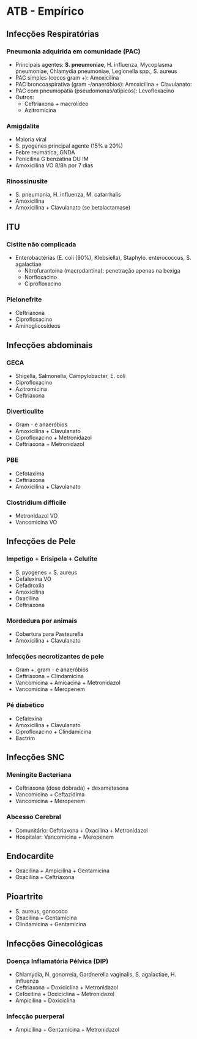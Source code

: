 # ATB - Empírico

## Infecções Respiratórias
### Pneumonia adquirida em comunidade (PAC)
- Principais agentes: **S. pneumoniae**, H. influenza, Mycoplasma pneumoniae, Chlamydia pneumoniae, Legionella spp., S. aureus
- PAC simples (cocos gram +): Amoxicilina
- PAC broncoaspirativa (gram -/anaeróbios): Amoxicilina + Clavulanato: 
- PAC com pneumopatia (pseudomonas/atípicos): Levofloxacino
- Outros: 
	- Ceftriaxona + macrolídeo
	- Azitromicina
### Amigdalite
- Maioria viral
- S. pyogenes principal agente (15% a 20%)
- Febre reumática, GNDA
- Penicilina G benzatina DU IM
- Amoxicilina VO 8/8h por 7 dias

### Rinossinusite
- S. pneumonia, H. influenza, M. catarrhalis
- Amoxicilina
- Amoxicilina + Clavulanato (se betalactamase)

## ITU
### Cistite não complicada
- Enterobactérias (E. coli (90%), Klebsiella), Staphylo. enterococcus, S. agalactiae
	- Nitrofurantoína (macrodantina): penetração apenas na bexiga
	- Norfloxacino 
	- Ciprofloxacino
### Pielonefrite
- Ceftriaxona
- Ciprofloxacino
- Aminoglicosídeos

## Infecções abdominais
### GECA
- Shigella, Salmonella, Campylobacter, E. coli
- Ciprofloxacino
- Azitromicina
- Ceftriaxona
### Diverticulite
- Gram - e anaeróbios
- Amoxicilina + Clavulanato
- Ciprofloxacino + Metronidazol
- Ceftriaxona + Metronidazol
### PBE
- Cefotaxima
- Ceftriaxona
- Amoxicilina + Clavulanato

### Clostridium difficile
- Metronidazol VO
- Vancomicina VO

## Infecções de Pele
### Impetigo + Erisipela + Celulite
- S. pyogenes + S. aureus
- Cefalexina VO
- Cefadroxila
- Amoxicilina
- Oxacilina
- Ceftriaxona
### Mordedura por animais
- Cobertura para Pasteurella
- Amoxicilina + Clavulanato

### Infecções necrotizantes de pele
- Gram +. gram - e anaeróbios
- Ceftriaxona + Clindamicina
- Vancomicina + Amicacina + Metronidazol
- Vancomicina + Meropenem

### Pé diabético
- Cefalexina
- Amoxicilina + Clavulanato
- Ciprofloxacino + Clindamicina
- Bactrim

## Infecções SNC
### Meningite Bacteriana
- Ceftriaxona (dose dobrada) + dexametasona
- Vancomicina + Ceftazidima
- Vancomicina + Meropenem
### Abcesso Cerebral
- Comunitário: Ceftriaxona + Oxacilina + Metronidazol
- Hospitalar: Vancomicina + Meropenem

## Endocardite
- Oxacilina + Ampicilina + Gentamicina
- Oxacilina + Ceftriaxona
 
## Pioartrite
- S. aureus, gonococo
- Oxacilina + Gentamicina
- Clindamicina + Gentamicina

## Infecções Ginecológicas
### Doença Inflamatória Pélvica (DIP)
- Chlamydia, N. gonorreia, Gardnerella vaginalis, S. agalactiae, H. influenza
- Ceftriaxona + Doxiciclina + Metronidazol
- Cefoxitina + Doxiciclina + Metronidazol
- Ampicilina + Doxiciclina

### Infecção puerperal 
- Ampicilina + Gentamicina + Metronidazol 


<!--stackedit_data:
eyJoaXN0b3J5IjpbLTEyMDY1MDIwMTksMTYwMDM0NDA2OCwxMj
YyODgyMTI1XX0=
-->